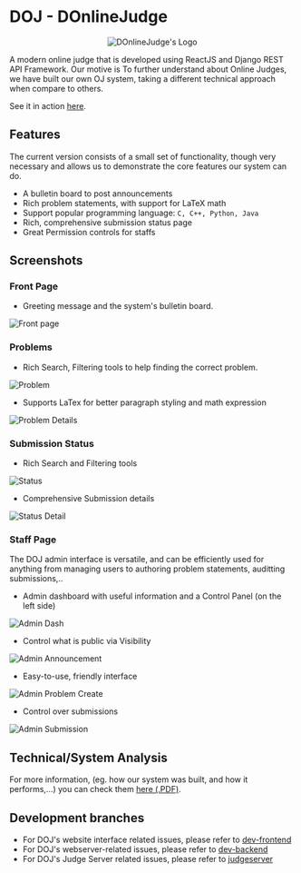 # DOJ - DOnlineJudge
<div align="center">
<img src="https://user-images.githubusercontent.com/24392632/131251506-b7b54b9a-319e-4002-96bc-87122a3dadd7.png" alt="DOnlineJudge's Logo">
</div>

A modern online judge that is developed using ReactJS and Django REST API Framework. Our motive is To further understand about Online Judges, we have built our own OJ system, taking a different technical approach when compare to others.

See it in action [here](http://45.117.171.223:8080/).

## Features
The current version consists of a small set of functionality, though very necessary and allows us to demonstrate the core features our system can do.

* A bulletin board to post announcements
* Rich problem statements, with support for LaTeX math
* Support popular programming language: `C, C++, Python, Java`
* Rich, comprehensive submission status page
* Great Permission controls for staffs

## Screenshots
### Front Page
* Greeting message and the system's bulletin board.

![Front page](https://raw.githubusercontent.com/nvatuan/PBL-DOnlineJudge/tmp/screenshots/front.png)

### Problems
* Rich Search, Filtering tools to help finding the correct problem.

![Problem](https://raw.githubusercontent.com/nvatuan/PBL-DOnlineJudge/tmp/screenshots/problem.png)

* Supports LaTex for better paragraph styling and math expression

![Problem Details](https://raw.githubusercontent.com/nvatuan/PBL-DOnlineJudge/tmp/screenshots/problem-de.png)

### Submission Status
* Rich Search and Filtering tools

![Status](https://raw.githubusercontent.com/nvatuan/PBL-DOnlineJudge/tmp/screenshots/status-searching.png)

* Comprehensive Submission details

![Status Detail](https://raw.githubusercontent.com/nvatuan/PBL-DOnlineJudge/tmp/screenshots/status-de.png)


### Staff Page
The DOJ admin interface is versatile, and can be efficiently used for anything from managing users to authoring problem statements, auditting submissions,..
* Admin dashboard with useful information and a Control Panel (on the left side)

![Admin Dash](https://raw.githubusercontent.com/nvatuan/PBL-DOnlineJudge/tmp/screenshots/admin-dash.png)

* Control what is public via Visibility

![Admin Announcement](https://raw.githubusercontent.com/nvatuan/PBL-DOnlineJudge/tmp/screenshots/admin-prob.png)

* Easy-to-use, friendly interface

![Admin Problem Create](https://raw.githubusercontent.com/nvatuan/PBL-DOnlineJudge/tmp/screenshots/admin-prob-create.png)

* Control over submissions

![Admin Submission](https://raw.githubusercontent.com/nvatuan/PBL-DOnlineJudge/tmp/screenshots/admin-submission-de.png)


## Technical/System Analysis
For more information, (eg. how our system was built, and how it performs,...) you can check them [here (.PDF)](https://github.com/nvatuan/PBL-DOnlineJudge/raw/tmp/DOnlineJudge%20System%20Technical%20(Eng).pdf).

## Development branches
- For DOJ's website interface related issues, please refer to [dev-frontend](https://github.com/nvatuan/PBL_DOnlineJudge/tree/dev-frontend)
- For DOJ's webserver-related issues, please refer to [dev-backend](https://github.com/nvatuan/PBL_DOnlineJudge/tree/dev-backend)
- For DOJ's Judge Server related issues, please refer to [judgeserver](https://github.com/nvatuan/PBL_DOnlineJudge/tree/dev-judgeserver)
